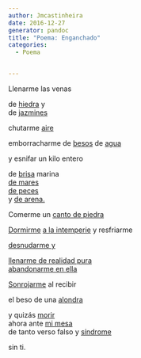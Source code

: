 ```yaml
---
author: Jmcastinheira
date: 2016-12-27
generator: pandoc
title: "Poema: Enganchado"
categories:
  - Poema


---
```




<div>

Llenarme las venas



<div>

de [hiedra](http://www.flickr.com/photos/tenebris/79597043/) y\
de [jazmines](http://www.flickr.com/photos/ciaochessa/1332500899/)



<div>

chutarme [aire](http://www.flickr.com/photos/ihnasio/500135350/)



<div>

emborracharme de
[besos](http://www.dalealplay.com/informaciondecontenido.php?con=63651)
de [agua](http://www.flickr.com/photos/kapuxino/360812480/)



<div>

y esnifar un kilo entero



<div>

de [brisa](http://www.flickr.com/photos/eduardo_arias/393449063/)
marina\
[de mares](http://www.flickr.com/photos/rayds/373612927/)\
[de peces](http://www.flickr.com/photos/mirando/49472775/)\
y [de arena.](http://www.flickr.com/photos/brunoat/428062326/)



<div>

Comerme un [canto de
piedra](http://www.flickr.com/photos/plateada/1244542194/)



<div>

[Dormirme](http://www.dailymotion.com/video/xy0wd_chats-paresseux) [a la
intemperie](http://www.flickr.com/photos/teepeet/332663892/) y
resfriarme



<div>

[desnudarme y](http://www.flickr.com/photos/trrrip/341660132/)



[llenarme de realidad
pura](http://zubiri.org/general/xzreview/2002/web/Garcia_XZR2002.htm)\
[abandonarme en
ella](http://www.flickr.com/photos/10308517@N04/861796957/)

<div>

[Sonrojarme](http://www.flickr.com/photos/12521589@N03/1295770845/) al
recibir



<div>

el beso de una
[alondra](http://cocn.tarifainfo.com/viajes/img200403/Alondra_ibis.jpg)



y quizás [morir](http://www.flickr.com/photos/honest/62404754/)\
ahora ante [mi
mesa](http://www.flickr.com/photos/lrealnlspejo/1732558809/)\
de tanto verso falso y
[síndrome](http://es.wikipedia.org/wiki/S%C3%ADndrome_de_abstinencia)

<div>

sin ti.



